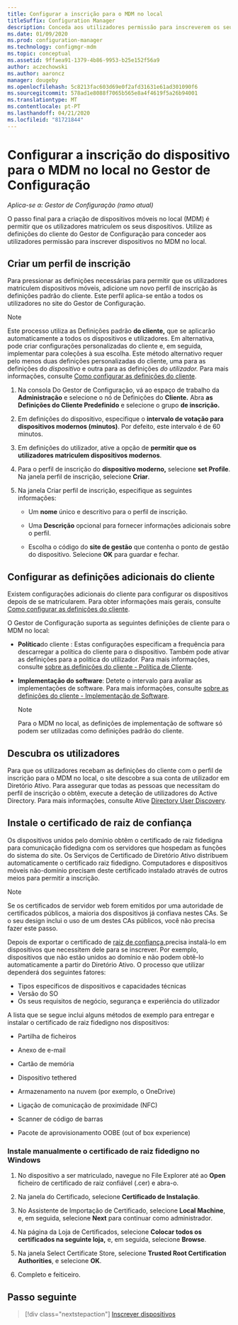 ```yaml
---
title: Configurar a inscrição para o MDM no local
titleSuffix: Configuration Manager
description: Conceda aos utilizadores permissão para inscreverem os seus dispositivos para a gestão de dispositivos móveis no local (MDM) no Gestor de Configuração.
ms.date: 01/09/2020
ms.prod: configuration-manager
ms.technology: configmgr-mdm
ms.topic: conceptual
ms.assetid: 9ffaea91-1379-4b86-9953-b25e152f56a9
author: aczechowski
ms.author: aaroncz
manager: dougeby
ms.openlocfilehash: 5c8213fac603d69e0f2afd31631e61ad301090f6
ms.sourcegitcommit: 578ad1e8088f7065b565e8a4f4619f5a26b94001
ms.translationtype: MT
ms.contentlocale: pt-PT
ms.lasthandoff: 04/21/2020
ms.locfileid: "81721844"
---
```

# <a name="set-up-device-enrollment-for-on-premises-mdm-in-configuration-manager"></a>Configurar a inscrição do dispositivo para o MDM no local no Gestor de Configuração

*Aplica-se a: Gestor de Configuração (ramo atual)*

O passo final para a criação de dispositivos móveis no local (MDM) é permitir que os utilizadores matriculem os seus dispositivos. Utilize as definições do cliente do Gestor de Configuração para conceder aos utilizadores permissão para inscrever dispositivos no MDM no local.

## <a name="create-an-enrollment-profile"></a><a name="bkmk_createProf"></a>Criar um perfil de inscrição

Para pressionar as definições necessárias para permitir que os utilizadores matriculem dispositivos móveis, adicione um novo perfil de inscrição às definições padrão do cliente. Este perfil aplica-se então a todos os utilizadores no site do Gestor de Configuração.

> [!NOTE]
> Este processo utiliza as Definições padrão **do cliente,** que se aplicarão automaticamente a todos os dispositivos e utilizadores. Em alternativa, pode criar configurações personalizadas do cliente e, em seguida, implementar para coleções à sua escolha. Este método alternativo requer pelo menos duas definições personalizadas do cliente, uma para as definições do *dispositivo* e outra para as definições *do utilizador.* Para mais informações, consulte [Como configurar as definições do cliente](../../core/clients/deploy/configure-client-settings.md).

1. Na consola Do Gestor de Configuração, vá ao espaço de trabalho da **Administração** e selecione o nó de Definições do **Cliente.** Abra **as Definições do Cliente Predefinido** e selecione o grupo **de inscrição.**

1. Em definições do dispositivo, especifique o **intervalo de votação para dispositivos modernos (minutos)**. Por defeito, este intervalo é de 60 minutos.

1. Em definições do utilizador, ative a opção de **permitir que os utilizadores matriculem dispositivos modernos**.

1. Para o perfil de inscrição do **dispositivo moderno,** selecione **set Profile**. Na janela perfil de inscrição, selecione **Criar**.

1. Na janela Criar perfil de inscrição, especifique as seguintes informações:

    - Um **nome** único e descritivo para o perfil de inscrição.

    - Uma **Descrição** opcional para fornecer informações adicionais sobre o perfil.

    - Escolha o código do **site de gestão** que contenha o ponto de gestão do dispositivo. Selecione **OK** para guardar e fechar.

## <a name="configure-additional-client-settings"></a><a name="bkmk_addClient"></a>Configurar as definições adicionais do cliente

Existem configurações adicionais do cliente para configurar os dispositivos depois de se matricularem. Para obter informações mais gerais, consulte [Como configurar as definições do cliente](../../core/clients/deploy/configure-client-settings.md).

O Gestor de Configuração suporta as seguintes definições de cliente para o MDM no local:

- **Política**do cliente : Estas configurações especificam a frequência para descarregar a política do cliente para o dispositivo. Também pode ativar as definições para a política do utilizador. Para mais informações, consulte [sobre as definições do cliente - Política de Cliente](../../core/clients/deploy/about-client-settings.md#client-policy).

- **Implementação do software**: Detete o intervalo para avaliar as implementações de software. Para mais informações, consulte [sobre as definições do cliente - Implementação de Software](../../core/clients/deploy/about-client-settings.md#software-deployment).

    > [!NOTE]
    > Para o MDM no local, as definições de implementação de software só podem ser utilizadas como definições padrão do cliente.

## <a name="discover-users"></a><a name="bkmk_enableUsers"></a>Descubra os utilizadores

Para que os utilizadores recebam as definições do cliente com o perfil de inscrição para o MDM no local, o site descobre a sua conta de utilizador em Diretório Ativo. Para assegurar que todas as pessoas que necessitam do perfil de inscrição o obtêm, execute a deteção de utilizadores do Active Directory. Para mais informações, consulte Ative [Directory User Discovery](../../core/servers/deploy/configure/about-discovery-methods.md#bkmk_aboutUser).

## <a name="install-the-trusted-root-certificate"></a><a name="bkmk_storeCert"></a>Instale o certificado de raiz de confiança

Os dispositivos unidos pelo domínio obtêm o certificado de raiz fidedigna para comunicação fidedigna com os servidores que hospedam as funções do sistema do site. Os Serviços de Certificado de Diretório Ativo distribuem automaticamente o certificado raiz fidedigno. Computadores e dispositivos móveis não-domínio precisam deste certificado instalado através de outros meios para permitir a inscrição.

> [!NOTE]
> Se os certificados de servidor web forem emitidos por uma autoridade de certificados públicos, a maioria dos dispositivos já confiava nestes CAs. Se o seu design inclui o uso de um destes CAs públicos, você não precisa fazer este passo.

Depois de exportar o certificado de [raiz de confiança,](set-up-certificates-on-premises-mdm.md#bkmk_exportCert)precisa instalá-lo em dispositivos que necessitem dele para se inscrever. Por exemplo, dispositivos que não estão unidos ao domínio e não podem obtê-lo automaticamente a partir do Diretório Ativo. O processo que utilizar dependerá dos seguintes fatores:

- Tipos específicos de dispositivos e capacidades técnicas
- Versão do SO
- Os seus requisitos de negócio, segurança e experiência do utilizador

A lista que se segue inclui alguns métodos de exemplo para entregar e instalar o certificado de raiz fidedigno nos dispositivos:

- Partilha de ficheiros

- Anexo de e-mail

- Cartão de memória

- Dispositivo tethered

- Armazenamento na nuvem (por exemplo, o OneDrive)

- Ligação de comunicação de proximidade (NFC)

- Scanner de código de barras

- Pacote de aprovisionamento OOBE (out of box experience)

### <a name="manually-install-the-trusted-root-certificate-in-windows"></a>Instale manualmente o certificado de raiz fidedigno no Windows

1. No dispositivo a ser matriculado, navegue no File Explorer até ao **Open** ficheiro de certificado de raiz confiável (.cer) e abra-o.

1. Na janela do Certificado, selecione **Certificado de Instalação**.

1. No Assistente de Importação de Certificado, selecione **Local Machine**, e, em seguida, selecione **Next** para continuar como administrador.

1. Na página da Loja de Certificados, selecione **Colocar todos os certificados na seguinte loja,** e, em seguida, selecione **Browse**.

1. Na janela Select Certificate Store, selecione **Trusted Root Certification Authorities**, e selecione **OK**.

1. Completo e feiticeiro.

## <a name="next-step"></a>Passo seguinte

> [!div class="nextstepaction"]
> [Inscrever dispositivos](../deploy-use/enroll-devices-on-premises-mdm.md)
